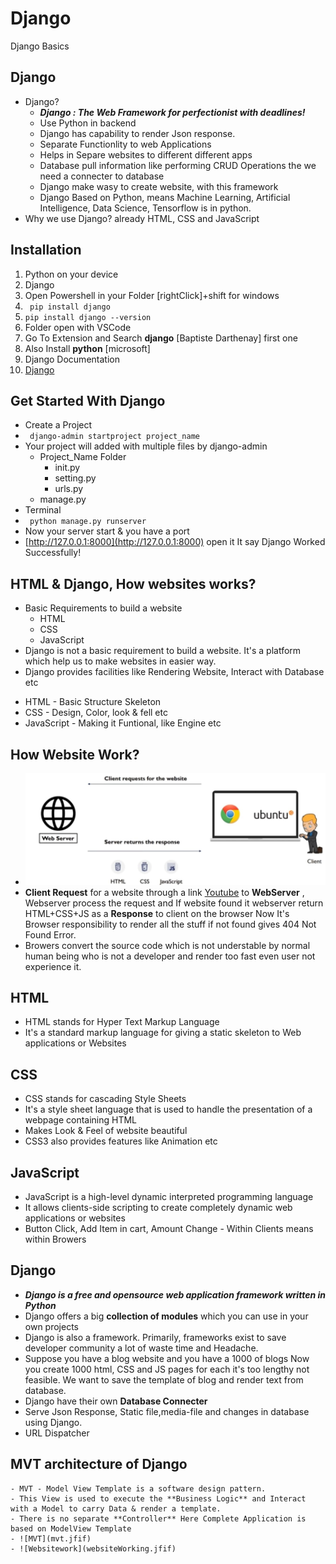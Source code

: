 # Django
Django Basics

## Django
- Django?
  - ***Django : The Web Framework for perfectionist with deadlines!***
  - Use Python in backend
  - Django has capability to render Json response.
  - Separate Functionlity to web Applications
  - Helps in Separe websites to different different apps
  - Database pull information like performing CRUD Operations the we need a connecter to database
  - Django make wasy to create website, with this framework
  - Django Based on Python, means Machine Learning, Artificial Intelligence, Data Science, Tensorflow is in python.
- Why we use Django? already HTML, CSS and JavaScript

## Installation

  1. Python on your device
  2. Django
  3. Open Powershell in your Folder [rightClick]+shift for windows
  4. ``` pip install django```
  5. ``` pip install django --version ```
  6. Folder open with VSCode
  7. Go To Extension and Search **django** [Baptiste Darthenay] first one
  8. Also Install **python** [microsoft]
  9. Django Documentation
  10. [Django](https://www.djangoproject.com/start/) 
## Get Started With Django

   - Create a Project
   - ``` django-admin startproject project_name```
   - Your project will added with multiple files by django-admin
     - Project_Name Folder
       - init.py
       - setting.py
       - urls.py
     - manage.py
   - Terminal
   - ``` python manage.py runserver```
   - Now your server start & you have a port
   - [http://127.0.0.1:8000](http://127.0.0.1:8000) open it It say Django Worked Successfully!

## HTML & Django, How websites works?
   - Basic Requirements to build a website
     - HTML
     - CSS
     - JavaScript
   - Django is not a basic requirement to build a website. It's a platform which help us to make websites in easier way.
   - Django provides facilities like Rendering Website, Interact with Database etc
   
   * HTML - Basic Structure Skeleton
   * CSS - Design, Color, look & fell etc
   * JavaScript - Making it Funtional, like Engine etc
 
 ## How Website Work?
   - ![Websitework](websiteWorking.jfif)
   - **Client Request** for a website through a link [Youtube](https://www.youtube.com/) to **WebServer** , Webserver process the request and If website found it webserver return HTML+CSS+JS as a **Response** to client on the browser Now It's Browser responsibility to render all the stuff if not found gives 404 Not Found Error.
   - Browers convert the source code which is not understable by normal human being who is not a developer and render too fast even user not experience it.
  
 ## HTML
   - HTML stands for Hyper Text Markup Language
   - It's a standard markup language for giving a static skeleton to Web applications or Websites
 
 ## CSS
   - CSS stands for cascading Style Sheets
   - It's a style sheet language that is used to handle the presentation of a webpage containing HTML
   - Makes Look & Feel of website beautiful
   - CSS3 also provides features like Animation etc
 
 ## JavaScript
   - JavaScript is a high-level dynamic interpreted programming language
   - It allows clients-side scripting to create completely dynamic web applications or websites
   - Button Click, Add Item in cart, Amount Change - Within Clients means within Browers
  
 ## Django
   - ***Django is a free and opensource web application framework written in Python***
   - Django offers a big **collection of modules** which you can use in your own projects
   - Django is also a framework. Primarily, frameworks exist to save developer community a lot of waste time and Headache.
   - Suppose you have a blog website and you have a 1000 of blogs Now you create 1000 html, CSS and JS pages for each it's too lengthy not feasible. We want to save the template of blog and render text from database.
   - Django have their own **Database Connecter**
   - Serve Json Response, Static file,media-file and changes in database using Django.
   - URL Dispatcher

## MVT architecture of Django

    - MVT - Model View Template is a software design pattern.
    - This View is used to execute the **Business Logic** and Interact with a Model to carry Data & render a template.
    - There is no separate **Controller** Here Complete Application is based on ModelView Template
    - ![MVT](mvt.jfif)
    - ![Websitework](websiteWorking.jfif)
